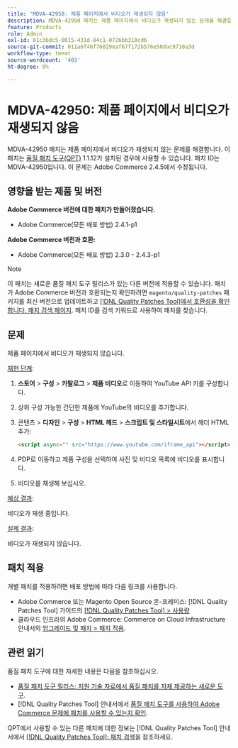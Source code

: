 ```yaml
---
title: 'MDVA-42950: 제품 페이지에서 비디오가 재생되지 않음'
description: MDVA-42950 패치는 제품 페이지에서 비디오가 재생되지 않는 문제를 해결합니다. 이 패치는 [Quality Patches Tool (QPT)](https://experienceleague.adobe.com/en/docs/commerce-operations/tools/quality-patches-tool/quality-patches-tool-to-self-serve-quality-patches) 1.1.12가 설치된 경우 사용할 수 있습니다. 패치 ID는 MDVA-42950입니다. 이 문제는 Adobe Commerce 2.4.5에서 수정됩니다.
feature: Products
role: Admin
exl-id: 61c36dc5-0015-431d-84c1-0726bb310cd6
source-git-commit: 011a6f46f76029eaf67f172b576e58dac9710a3d
workflow-type: tm+mt
source-wordcount: '403'
ht-degree: 0%

---
```


# MDVA-42950: 제품 페이지에서 비디오가 재생되지 않음

MDVA-42950 패치는 제품 페이지에서 비디오가 재생되지 않는 문제를 해결합니다. 이 패치는 [품질 패치 도구(QPT)](https://experienceleague.adobe.com/en/docs/commerce-operations/tools/quality-patches-tool/quality-patches-tool-to-self-serve-quality-patches) 1.1.12가 설치된 경우에 사용할 수 있습니다. 패치 ID는 MDVA-42950입니다. 이 문제는 Adobe Commerce 2.4.5에서 수정됩니다.

## 영향을 받는 제품 및 버전

**Adobe Commerce 버전에 대한 패치가 만들어졌습니다.**

* Adobe Commerce(모든 배포 방법) 2.4.1-p1

**Adobe Commerce 버전과 호환:**

* Adobe Commerce(모든 배포 방법) 2.3.0 - 2.4.3-p1

>[!NOTE]
>
>이 패치는 새로운 품질 패치 도구 릴리스가 있는 다른 버전에 적용할 수 있습니다. 패치가 Adobe Commerce 버전과 호환되는지 확인하려면 `magento/quality-patches` 패키지를 최신 버전으로 업데이트하고 [[!DNL Quality Patches Tool]에서 호환성을 확인합니다. 패치 검색 페이지](https://experienceleague.adobe.com/en/docs/commerce-operations/tools/quality-patches-tool/quality-patches-tool-to-self-serve-quality-patches). 패치 ID를 검색 키워드로 사용하여 패치를 찾습니다.

## 문제

제품 페이지에서 비디오가 재생되지 않습니다.

<u>재현 단계</u>:

1. **스토어** > **구성** > **카탈로그** > **제품 비디오**&#x200B;로 이동하여 YouTube API 키를 구성합니다.
1. 상위 구성 가능한 간단한 제품에 YouTube의 비디오를 추가합니다.
1. 콘텐츠 > **디자인** > **구성** > **HTML 헤드** > **스크립트 및 스타일시트**&#x200B;에서 헤더 HTML 추가:

   ```HTML
   <script async="" src="https://www.youtube.com/iframe_api"></script>`
   ```

1. PDP로 이동하고 제품 구성을 선택하여 사진 및 비디오 목록에 비디오를 표시합니다.
1. 비디오를 재생해 보십시오.

<u>예상 결과</u>:

비디오가 재생 중입니다.

<u>실제 결과</u>:

비디오가 재생되지 않습니다.

## 패치 적용

개별 패치를 적용하려면 배포 방법에 따라 다음 링크를 사용합니다.

* Adobe Commerce 또는 Magento Open Source 온-프레미스: [!DNL Quality Patches Tool] 가이드의 [[!DNL Quality Patches Tool] > 사용량](/help/tools/quality-patches-tool/usage.md)
* 클라우드 인프라의 Adobe Commerce: Commerce on Cloud Infrastructure 안내서의 [업그레이드 및 패치 > 패치 적용](https://experienceleague.adobe.com/docs/commerce-cloud-service/user-guide/develop/upgrade/apply-patches.html).

## 관련 읽기

품질 패치 도구에 대한 자세한 내용은 다음을 참조하십시오.

* [품질 패치 도구 릴리스: 지원 기술 자료에서 품질 패치를 자체 제공하는 새로운 도구](https://experienceleague.adobe.com/en/docs/commerce-operations/tools/quality-patches-tool/quality-patches-tool-to-self-serve-quality-patches).
* [!DNL Quality Patches Tool] 안내서에서 [품질 패치 도구를 사용하여 Adobe Commerce 문제에 패치를 사용할 수 있는지 확인](/help/tools/quality-patches-tool/patches-available-in-qpt/check-patch-for-magento-issue-with-magento-quality-patches.md).

QPT에서 사용할 수 있는 다른 패치에 대한 정보는 [!DNL Quality Patches Tool] 안내서에서 [[!DNL Quality Patches Tool]: 패치 검색](https://experienceleague.adobe.com/tools/commerce-quality-patches/index.html)을 참조하세요.
